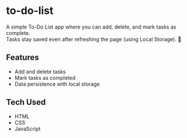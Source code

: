 # to-do-list
A simple To-Do List app where you can add, delete, and mark tasks as complete.  
Tasks stay saved even after refreshing the page (using Local Storage). 🚀

## Features
- Add and delete tasks
- Mark tasks as completed
- Data persistence with local storage

## Tech Used
- HTML
- CSS
- JavaScript

